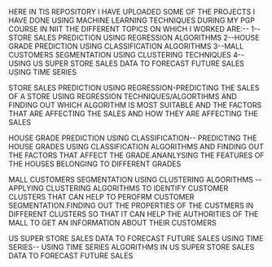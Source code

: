 HERE IN TIS REPOSITORY I HAVE UPLOADED SOME OF THE PROJECTS I HAVE DONE USING MACHINE LEARNING TECHNIQUES DURING MY PGP COURSE IN NIIT
THE DIFFERENT TOPICS ON WHICH I WORKED ARE:--
                                             1--STORE SALES PREDICTION USING REGRESSION ALGORITHMS
                                             2--HOUSE GRADE PREDICTION USING CLASSIFICATION ALGORITHMS
                                             3--MALL CUSTOMERS SEGMENTATION USING CLUSTERING TECHNIQUES
                                             4--USING US SUPER STORE SALES DATA TO FORECAST FUTURE SALES USING TIME SERIES
                                             
                                             
STORE SALES PREDICTION USING REGRESSION-PREDICTING THE SALES OF A STORE USING REGRESSION TECHNIQUES/ALGORTIHMS AND FINDING OUT WHICH ALGORITHM IS MOST SUITABLE AND THE FACTORS THAT ARE AFFECTING THE SALES AND HOW THEY ARE  AFFECTING THE SALES

HOUSE GRADE PREDICTION USING CLASSIFICATION-- PREDICTING THE HOUSE GRADES USING CLASSIFICATION ALGORITHMS AND FINDING OUT THE FACTORS THAT AFFECT THE GRADE.ANANLYSING THE FEATURES OF THE HOUSES BELONGING TO DIFFERENT GRADES



MALL CUSTOMERS SEGMENTATION USING CLUSTERING ALGORITHMS --   APPLYING CLUSTERING ALGORITHMS TO IDENTIFY CUSTOMER CLUSTERS THAT CAN HELP TO PEROFRM CUSTOMER SEGMENTATION.FINDING OUT THE PROPERTIES OF THE CUSTMERS IN DIFFERENT CLUSTERS SO THAT IT CAN HELP THE AUTHORITIES OF THE MALL TO GET AN INFORMATION ABOUT THEIR CUSTOMERS



US SUPER STORE SALES DATA  TO FORECAST FUTURE SALES USING TIME SERIES--  USING TIME SERIES ALGORITHMS IN US SUPER STORE SALES DATA TO FORECAST FUTURE SALES
                                             
